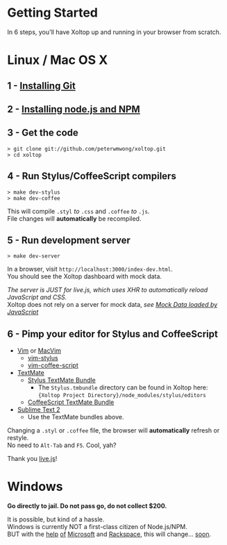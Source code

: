 Getting Started
===============

In 6 steps, you'll have Xoltop up and running in your browser from scratch.

Linux / Mac OS X
================

## 1 - [Installing Git](http://book.git-scm.com/2_installing_git.html)

## 2 - [Installing node.js and NPM](https://github.com/joyent/node/wiki/Installation)

## 3 - Get the code

    > git clone git://github.com/peterwmwong/xoltop.git
    > cd xoltop

## 4 - Run Stylus/CoffeeScript compilers

    > make dev-stylus
    > make dev-coffee

This will compile `.styl` *to* `.css` and `.coffee` *to* `.js`.  
File changes will **automatically** be recompiled.

## 5 - Run development server

    > make dev-server

In a browser, visit `http://localhost:3000/index-dev.html`.  
You should see the Xoltop dashboard with mock data.

*The server is JUST for live.js, which uses XHR to automatically reload JavaScript and CSS.*  
Xoltop does not rely on a server for mock data, *see [Mock Data loaded by JavaScript](https://github.com/peterwmwong/xoltop/tree/master/cells/data/mock)*

## 6 - Pimp your editor for Stylus and CoffeeScript

* [Vim](http://www.vim.org/) or [MacVim](http://code.google.com/p/macvim/)
  * [vim-stylus](https://github.com/wavded/vim-stylus)
  * [vim-coffee-script](https://github.com/kchmck/vim-coffee-script)
* [TextMate](http://macromates.com/)
  * [Stylus TextMate Bundle](https://github.com/LearnBoost/stylus/blob/master/docs/textmate.md)
    * The `Stylus.tmbundle` directory can be found in Xoltop here: `{Xoltop Project Directory}/node_modules/stylus/editors`
  * [CoffeeScript TextMate Bundle](https://github.com/jashkenas/coffee-script-tmbundle)
* [Sublime Text 2](http://www.sublimetext.com/2)
  * Use the TextMate bundles above.

Changing a `.styl` or `.coffee` file, the browser will **automatically** refresh or restyle.  
No need to `Alt-Tab` and `F5`. Cool, yah?

Thank you [live.js](http://livejs.com/)!


Windows
======

**Go directly to jail. Do not pass go, do not collect $200.**

It is possible, but kind of a hassle.  
Windows is currently NOT a first-class citizen of Node.js/NPM.  
BUT with the [help](https://github.com/igorzi) [of](https://github.com/HenryRawas) [Microsoft](http://blog.nodejs.org/2011/06/23/porting-node-to-windows-with-microsoft%E2%80%99s-help/) and [Rackspace](https://github.com/piscisaureus), this will change... [soon](http://groups.google.com/group/nodejs/msg/ed5b0071fa011df7).